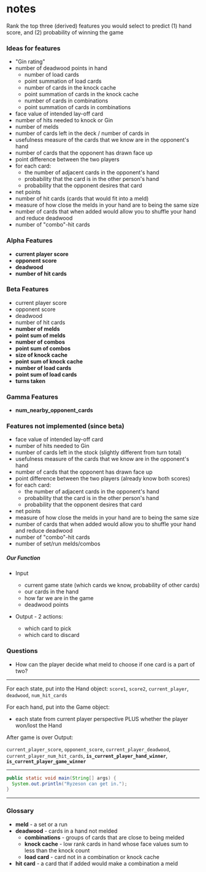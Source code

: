 # notes

Rank the top three (derived) features you would select to predict (1) hand score, and (2) probability of winning the game



### Ideas for features
- "Gin rating"
- number of deadwood points in hand
    - number of load cards
    - point summation of load cards
    - number of cards in the knock cache
    - point summation of cards in the knock cache
    - number of cards in combinations
    - point summation of cards in combinations
- face value of intended lay-off card
- number of hits needed to knock or Gin
- number of melds
- number of cards left in the deck / number of cards in
- usefulness measure of the cards that we know are in the opponent's hand
- number of cards that the opponent has drawn face up
- point difference between the two players
- for each card:
    - the number of adjacent cards in the opponent's hand
    - probability that the card is in the other person's hand
    - probability that the opponent desires that card
- net points
- number of hit cards (cards that would fit into a meld)
- measure of how close the melds in your hand are to being the same size
- number of cards that when added would allow you to shuffle your hand and reduce deadwood
- number of "combo"-hit cards

### Alpha Features
 - **current player score**
 - **opponent score**
 - **deadwood**
 - **number of hit cards**

### Beta Features
- current player score
- opponent score
- deadwood
- number of hit cards
- **number of melds**
- **point sum of melds**
- **number of combos**
- **point sum of combos**
- **size of knock cache**
- **point sum of knock cache**
- **number of load cards**
- **point sum of load cards**
- **turns taken**


### Gamma Features
- **num_nearby_opponent_cards**


### Features not implemented (since beta)
- face value of intended lay-off card
- number of hits needed to Gin
- number of cards left in the stock (slightly different from turn total)
- usefulness measure of the cards that we know are in the opponent's hand
- number of cards that the opponent has drawn face up
- point difference between the two players (already know both scores)
- for each card:
    - the number of adjacent cards in the opponent's hand
    - probability that the card is in the other person's hand
    - probability that the opponent desires that card
- net points
- measure of how close the melds in your hand are to being the same size
- number of cards that when added would allow you to shuffle your hand and reduce deadwood
- number of "combo"-hit cards
- number of set/run melds/combos



##### Our Function

- Input
    - current game state (which cards we know, probability of other cards)
    - our cards in the hand
    - how far we are in the game
    - deadwood points

- Output - 2 actions:
    - which card to pick
    - which card to discard



### Questions
 - How can the player decide what meld to choose if one card is a part of two?




---

For each state, put into the Hand object:
`score1`, `score2`, `current_player`, `deadwood`, `num_hit_cards`

For each hand, put into the Game object:
 - each state from current player perspective PLUS whether the player won/lost the Hand

After game is over Output:

`current_player_score`, `opponent_score`, `current_player_deadwood`, `current_player_num_hit_cards`, **`is_current_player_hand_winner`**, **`is_current_player_game_winner`**

---






 ```java
 public static void main(String[] args) {
   System.out.println("Ryzeson can get in.");
 }
 ```


___
### Glossary
- **meld** - a set or a run
- **deadwood** - cards in a hand not melded
    - **combinations** - groups of cards that are close to being melded
    - **knock cache** - low rank cards in hand whose face values sum to less than the knock count
    - **load card** - card not in a combination or knock cache
- **hit card** - a card that if added would make a combination a meld
